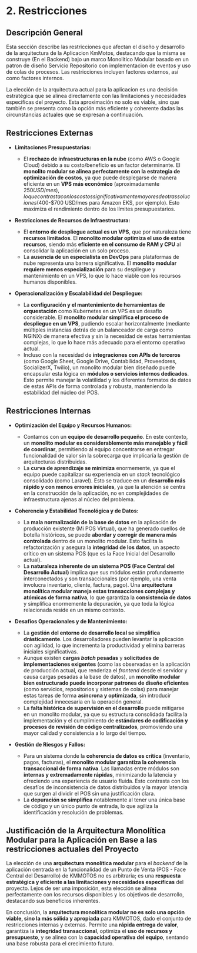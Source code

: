 # 2. Restricciones

## Descripción General

Esta sección describe las restricciones que afectan el diseño y desarrollo de la arquitectura de la Aplicacion KmMotos, destacando que la misma se construye (En el Backend) bajo un marco Monolitico Modular basado en un patron de diseño Servicio Repositorio con implementacion de eventos y uso de colas de procesos. Las restricciones incluyen factores externos, así como factores internos.

La elección de la arquitectura actual para la aplicacion es una decisión estratégica que se alinea directamente con las limitaciones y necesidades específicas del proyecto. Esta aproximación no solo es viable, sino que también se presenta como la opción más eficiente y coherente dadas las circunstancias actuales que se expresan a continuación.

## Restricciones Externas

- **Limitaciones Presupuestarias:**

  - El **rechazo de infraestructuras en la nube** (como AWS o Google Cloud) debido a su costo/beneficio es un factor determinante. El **monolito modular se alinea perfectamente con la estrategia de optimización de costos**, ya que puede desplegarse de manera eficiente en un **VPS más económico** (aproximadamente $250 USD/mes), lo que contrasta con los costos significativamente mayores de otras soluciones ($400-$700 USD/mes para Amazon EKS, por ejemplo). Esto maximiza el rendimiento dentro de los límites presupuestarios.

- **Restricciones de Recursos de Infraestructura:**

  - El **entorno de despliegue actual es un VPS**, que por naturaleza tiene **recursos limitados**. El **monolito modular optimiza el uso de estos recursos**, siendo más **eficiente en el consumo de RAM y CPU** al consolidar la aplicación en un solo proceso.
  - La **ausencia de un especialista en DevOps** para plataformas de nube representa una barrera significativa. El **monolito modular requiere menos especialización** para su despliegue y mantenimiento en un VPS, lo que lo hace viable con los recursos humanos disponibles.

- **Operacionalización y Escalabilidad del Despliegue:**
  - La **configuración y el mantenimiento de herramientas de orquestación** como Kubernetes en un VPS es un desafío considerable. El **monolito modular simplifica el proceso de despliegue en un VPS**, pudiendo escalar horizontalmente (mediante múltiples instancias detrás de un balanceador de carga como NGINX) de manera efectiva y sin la necesidad de estas herramientas complejas, lo que lo hace más adecuado para el entorno operativo actual.
  - Incluso con la necesidad de **integraciones con APIs de terceros** (como Google Sheet, Google Drive, Contabilidad, Proveedores, SocializerX, Twilio), un monolito modular bien diseñado puede encapsular esta lógica en **módulos o servicios internos dedicados**. Esto permite manejar la volatilidad y los diferentes formatos de datos de estas APIs de forma controlada y robusta, manteniendo la estabilidad del núcleo del POS.

## Restricciones Internas

- **Optimización del Equipo y Recursos Humanos:**

  - Contamos con un **equipo de desarrollo pequeño**. En este contexto, un **monolito modular es considerablemente más manejable y fácil de coordinar**, permitiendo al equipo concentrarse en entregar funcionalidad de valor sin la sobrecarga que implicaría la gestión de arquitecturas distribuidas.
  - La **curva de aprendizaje se minimiza** enormemente, ya que el equipo puede capitalizar su experiencia en un _stack_ tecnológico consolidado (como Laravel). Esto se traduce en un **desarrollo más rápido y con menos errores iniciales**, ya que la atención se centra en la construcción de la aplicación, no en complejidades de infraestructura ajenas al núcleo del problema.

- **Coherencia y Estabilidad Tecnológica y de Datos:**

  - La **mala normalización de la base de datos** en la aplicación de producción existente (Mi POS Virtual), que ha generado cuellos de botella históricos, se puede **abordar y corregir de manera más controlada** dentro de un monolito modular. Esto facilita la refactorización y asegura la **integridad de los datos**, un aspecto crítico en un sistema POS (que es la Face Inicial del Desarrollo actual).
  - La **naturaleza inherente de un sistema POS (Face Central del Desarrollo Actual)** implica que sus módulos están profundamente interconectados y son transaccionales (por ejemplo, una venta involucra inventario, cliente, factura, pago). Una **arquitectura monolítica modular maneja estas transacciones complejas y atómicas de forma nativa**, lo que garantiza la **consistencia de datos** y simplifica enormemente la depuración, ya que toda la lógica relacionada reside en un mismo contexto.

- **Desafíos Operacionales y de Mantenimiento:**

  - La **gestión del entorno de desarrollo local se simplifica drásticamente**. Los desarrolladores pueden levantar la aplicación con agilidad, lo que incrementa la productividad y elimina barreras iniciales significativas.
  - Aunque existen **cargas _batch_ pesadas** y **solicitudes de implementaciones exigentes** (como las observadas en la aplicación de producción actual, que renderiza el _frontend_ desde el servidor y causa cargas pesadas a la base de datos), un **monolito modular bien estructurado puede incorporar patrones de diseño eficientes** (como servicios, repositorios y sistemas de colas) para manejar estas tareas de forma **asíncrona y optimizada**, sin introducir complejidad innecesaria en la operación general.
  - La **falta histórica de supervisión en el desarrollo** puede mitigarse en un monolito modular, ya que su estructura consolidada facilita la implementación y el cumplimiento de **estándares de codificación y procesos de revisión de código centralizados**, promoviendo una mayor calidad y consistencia a lo largo del tiempo.

- **Gestión de Riesgos y Fallos:**
  - Para un sistema donde la **coherencia de datos es crítica** (inventario, pagos, facturas), el **monolito modular garantiza la coherencia transaccional de forma nativa**. Las llamadas entre módulos son **internas y extremadamente rápidas**, minimizando la latencia y ofreciendo una experiencia de usuario fluida. Esto contrasta con los desafíos de inconsistencia de datos distribuidos y la mayor latencia que surgen al dividir el POS sin una justificación clara.
  - La **depuración se simplifica** notablemente al tener una única base de código y un único punto de entrada, lo que agiliza la identificación y resolución de problemas.

## Justificación de la Arquitectura Monolítica Modular para la Aplicación en Base a las restricciones actuales del Proyecto

La elección de una **arquitectura monolítica modular** para el _backend_ de la aplicación centrada en la funcionalidad de un Punto de Venta (POS - Face Central del Desarrollo) de KMMOTOS no es arbitraria; es una **respuesta estratégica y eficiente a las limitaciones y necesidades específicas** del proyecto. Lejos de ser una imposición, esta elección se alinea perfectamente con los recursos disponibles y los objetivos de desarrollo, destacando sus beneficios inherentes.

En conclusión, la **arquitectura monolítica modular no es solo una opción viable, sino la más sólida y apropiada** para KMMOTOS, dado el conjunto de restricciones internas y externas. Permite una **rápida entrega de valor**, garantiza la **integridad transaccional**, optimiza el **uso de recursos y presupuesto**, y se alinea con la **capacidad operativa del equipo**, sentando una base robusta para el crecimiento futuro.
